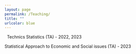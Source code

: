 ```yaml
---
layout: page
permalink: /Teaching/
title: ""
urlcolor: blue
---
```

&nbsp; 
Technics Statistics (TA) - 2022, 2023

Statistical Approach to Economic and Social issues (TA) - 2023
&nbsp;  
